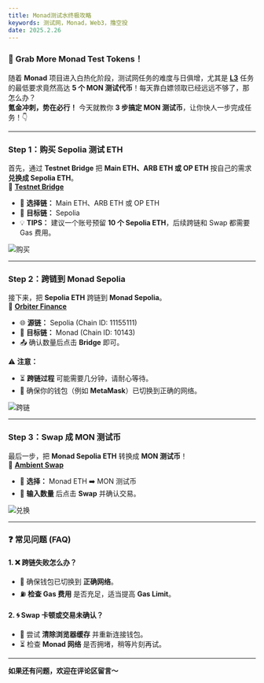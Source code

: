 ```yaml
---
title: Monad测试水终极攻略
keywords: 测试网，Monad，Web3，撸空投
date: 2025.2.26
---
```

### 🚀 **Grab More Monad Test Tokens！**

随着 **Monad** 项目进入白热化阶段，测试网任务的难度与日俱增，尤其是 [**L3**](https://app.layer3.xyz/quests/the-monad-explorer?ref=0x57871F09418922B2616AAAe00dB7d41E20556743) 任务的最低要求竟然高达 **5 个 MON 测试代币**！每天靠白嫖领取已经远远不够了，那怎么办？  
**氪金冲刺，势在必行！** 今天就教你 **3 步搞定 MON 测试币**，让你快人一步完成任务！👇

---

### **Step 1：购买 Sepolia 测试 ETH**

首先，通过 **Testnet Bridge** 把 **Main ETH、ARB ETH 或 OP ETH** 按自己的需求 **兑换成 Sepolia ETH**。  
🔗 [**Testnet Bridge**](https://testnetbridge.com/sepolia)

- 🔄 **选择链：** Main ETH、ARB ETH 或 OP ETH
- 🎯 **目标链：** Sepolia
- 💡 **TIPS：** 建议一个账号预留 **10 个 Sepolia ETH**，后续跨链和 Swap 都需要 Gas 费用。

![购买](https://static.learn.css.show/buy-sepolia.jpg)

---

### **Step 2：跨链到 Monad Sepolia**

接下来，把 **Sepolia ETH** 跨链到 **Monad Sepolia**。  
🔗 [**Orbiter Finance**](https://testnet.orbiter.finance/en?src_chain=11155111&tgt_chain=10143&src_token=ETH)

- 🌐 **源链：** Sepolia (Chain ID: 11155111)
- 🎯 **目标链：** Monad (Chain ID: 10143)
- 📤 确认数量后点击 **Bridge** 即可。

⚠️ **注意：**

- ⏳ **跨链过程** 可能需要几分钟，请耐心等待。
- 🔄 确保你的钱包（例如 **MetaMask**）已切换到正确的网络。

![跨链](https://static.learn.css.show/bridge-mon.jpg)

---

### **Step 3：Swap 成 MON 测试币**

最后一步，把 **Monad Sepolia ETH** 转换成 **MON 测试币**！  
🔗 [**Ambient Swap**](https://monad.ambient.finance/trade/market/chain=0x279f&tokenA=0x836047a99e11f376522b447bffb6e3495dd0637c&tokenB=0x0000000000000000000000000000000000000000)

- 🔄 **选择：** Monad ETH ➡️ MON 测试币
- 🔢 **输入数量** 后点击 **Swap** 并确认交易。

![兑换](https://static.learn.css.show/swap-mon.jpg)

---

### ❓ **常见问题 (FAQ)**

#### 1. ❌ **跨链失败怎么办？**

- 🔄 确保钱包已切换到 **正确网络**。
- ⛽ **检查 Gas 费用** 是否充足，适当提高 **Gas Limit**。

#### 2. 🌀 **Swap 卡顿或交易未确认？**

- 🔄 尝试 **清除浏览器缓存** 并重新连接钱包。
- ⏳ 检查 **Monad 网络** 是否拥堵，稍等片刻再试。

---

**如果还有问题，欢迎在评论区留言～**